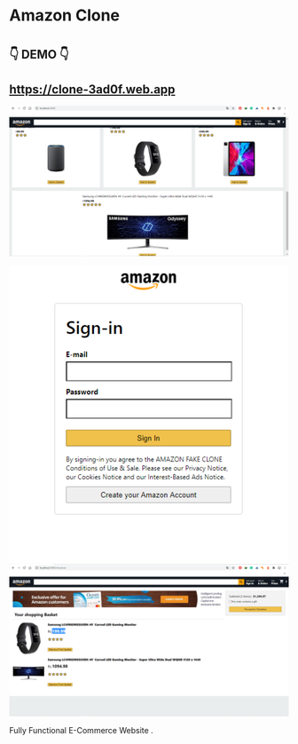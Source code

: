 # Amazon Clone

#

## 👇 DEMO 👇

## https://clone-3ad0f.web.app

![](scrennam.PNG)

![](Sign-in.PNG)
![](screen_Amazon.PNG)

Fully Functional E-Commerce Website .
